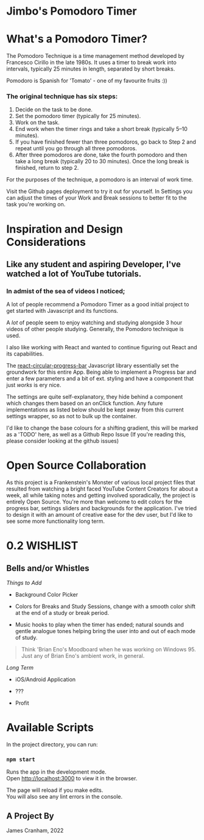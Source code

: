 Jimbo's Pomodoro Timer
======

What's a Pomodoro Timer?
======

The Pomodoro Technique is a time management method developed by Francesco Cirillo in the late 1980s.
It uses a timer to break work into intervals, typically 25 minutes in length, separated by short breaks.

Pomodoro is Spanish for 'Tomato' - one of my favourite fruits :))


### The original technique has six steps:

1. Decide on the task to be done.
2. Set the pomodoro timer (typically for 25 minutes).
3. Work on the task.
4. End work when the timer rings and take a short break (typically 5–10 minutes).
5. If you have finished fewer than three pomodoros, go back to Step 2 and repeat until you go through all three pomodoros.
6. After three pomodoros are done, take the fourth pomodoro and then take a long break (typically 20 to 30 minutes). Once the long break is finished, return to step 2.

For the purposes of the technique, a pomodoro is an interval of work time.

Visit the Github pages deployment to try it out for yourself. In Settings you can adjust the times of your Work and Break sessions to better fit to the task you're working on.

Inspiration and Design Considerations
======

## Like any student and aspiring Developer, I've watched a lot of YouTube tutorials. 
### In admist of the sea of videos I noticed;

A lot of people recommend a Pomodoro Timer as a good initial project to get started with Javascript and its functions. 

A *lot* of people seem to enjoy watching and studying alongside 3 hour videos of other people studying. Generally, the Pomodoro technique is used.

I also like working with React and wanted to continue figuring out React and its capabilities. 

The [react-circular-progress-bar](https://www.npmjs.com/package/react-circular-progressbar) Javascript library essentially set the groundwork for this entire App. Being able to implement a Progress bar and enter a few parameters and a bit of ext. styling and have a component that just *works* is ery nice.

The settings are quite self-explanatory, they hide behind a component which changes them based on an onClick function. Any future implementations as listed below should be kept away from this current settings wrapper, so as not to bulk up the container. 

I'd like to change the base colours for a shifting gradient, this will be marked as a 'TODO' here, as well as a Github Repo Issue (If you're reading this, please consider looking at the github issues)

# Open Source Collaboration

As this project is a Frankenstein's Monster of various local project files that resulted from watching a bright faced YouTube Content Creators for about a week, all while taking notes
and getting involved sporadically, the project is entirely Open Source. You're more than welcome to edit colors for the progress bar, settings sliders and backgrounds for the application. I've tried to design it with an amount of creative ease for the dev user, but I'd like to see some more functionality long term.

0.2 WISHLIST
====== 

Bells and/or Whistles 
------
*Things to Add*
  
- Background Color Picker 

- Colors for Breaks and Study Sessions, change with a smooth color shift at the end of a study or break period.
    
- Music hooks to play when the timer has ended; natural sounds and gentle analogue tones helping bring the user into and out of each mode of study. 
>Think 'Brian Eno's Moodboard when he was working on Windows 95. Just any of Brian Eno's ambient work, in general. 

*Long Term*
    
   - iOS/Android Application 
    
   - ??? 
    
   - Profit

Available Scripts
======
In the project directory, you can run:

### `npm start`

Runs the app in the development mode.\
Open [http://localhost:3000](http://localhost:3000) to view it in the browser.

The page will reload if you make edits.\
You will also see any lint errors in the console.

## A Project By
James Cranham, 2022
